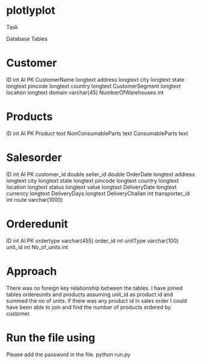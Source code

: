 # plotlyplot
Task


Database Tables

# Customer

ID	int AI PK
CustomerName	longtext
address	longtext
city	longtext
state	longtext
pincode	longtext
country	longtext
CustomerSegment	longtext
location	longtext
domain	varchar(45)
NumberOfWarehouses	int

# Products

ID	int AI PK
Product	text
NonConsumableParts	text
ConsumableParts	text

# Salesorder
ID	int AI PK
customer_id	double
seller_id	double
OrderDate	longtext
address	longtext
city	longtext
state	longtext
pincode	longtext
country	longtext
location	longtext
status	longtext
value	longtext
DeliveryDate	longtext
currency	longtext
DeliveryDays	longtext
DeliveryChallan	int
transporter_id	int
route	varchar(1000)

# Orderedunit
ID	int AI PK
ordertype	varchar(455)
order_id	int
unitType	varchar(100)
unit_id	int
No_of_units	int


# Approach 

There was no foreign key relationship between the tables. I have joined tables ordereunits and products assuming unit_id as product id and summed the no of units.
if there was any product id in sales order I could have been able to join and find the number of products ordered by customer.

# Run the file using

Please add the password in the file.
python run.py


